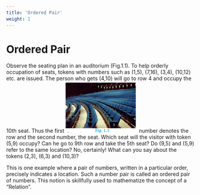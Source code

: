 ```yaml
---
title: 'Ordered Pair'
weight: 1
---
```



#  Ordered Pair

Observe the seating plan in an auditorium (Fig.1.1). To help orderly occupation of seats, tokens with numbers such as (1,5), (7,16), (3,4), (10,12) etc. are issued. The person who gets (4,10) will go to row 4 and occupy the 10th seat. Thus the first ![alt text](image1-1.png) number denotes the row and the second number, the seat. Which seat will the visitor with token (5,9) occupy? Can he go to 9th row and take the 5th seat? Do (9,5) and (5,9) refer to the same location? No, certainly! What can you say about the tokens (2,3), (6,3) and (10,3)?



This is one example where a pair of numbers, written in a particular order, precisely indicates a location. Such a number pair is called an ordered pair of numbers. This notion is skillfully used to mathematize the concept of a “Relation”.


 
    


